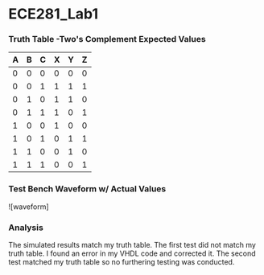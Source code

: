 ECE281_Lab1
===========
### Truth Table -Two's Complement Expected Values
| A | B | C | X | Y | Z |
|---|---|---|---|---|---|
| 0 | 0 | 0 | 0 | 0 | 0 |
| 0 | 0 | 1 | 1 | 1 | 1 |
| 0 | 1 | 0 | 1 | 1 | 0 | 
| 0 | 1 | 1 | 1 | 0 | 1 |
| 1 | 0 | 0 | 1 | 0 | 0 |
| 1 | 0 | 1 | 0 | 1 | 1 |
| 1 | 1 | 0 | 0 | 1 | 0 |
| 1 | 1 | 1 | 0 | 0 | 1 |

### Test Bench Waveform w/ Actual Values
![waveform] 


### Analysis
The simulated results match my truth table. The first test did not match my truth table.
I found an error in my VHDL code and corrected it. The second test matched my truth table
so no furthering testing was conducted. 
